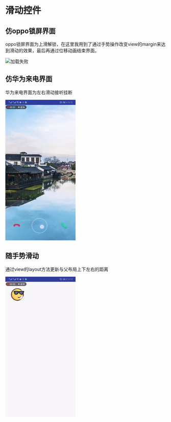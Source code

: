 # 滑动控件


仿oppo锁屏界面
---
oppo锁屏界面为上滑解锁，在这里我用到了通过手势操作改变view的margin来达到滑动的效果，最后再通过位移动画结束界面。

<img src="https://github.com/skymarginal/SlideLayout/blob/master/image/oppo.gif" width="220" height="440" alt="加载失败"/>

仿华为来电界面
---
华为来电界面为左右滑动接听挂断

<img src="https://github.com/skymarginal/SlideLayout/blob/master/image/huawei.gif" width="220" height="440" alt="加载失败"/>


随手势滑动
---
通过view的layout方法更新与父布局上下左右的距离

<img src="https://github.com/skymarginal/SlideLayout/blob/master/image/move.gif" width="220" height="440" alt="加载失败"/>
